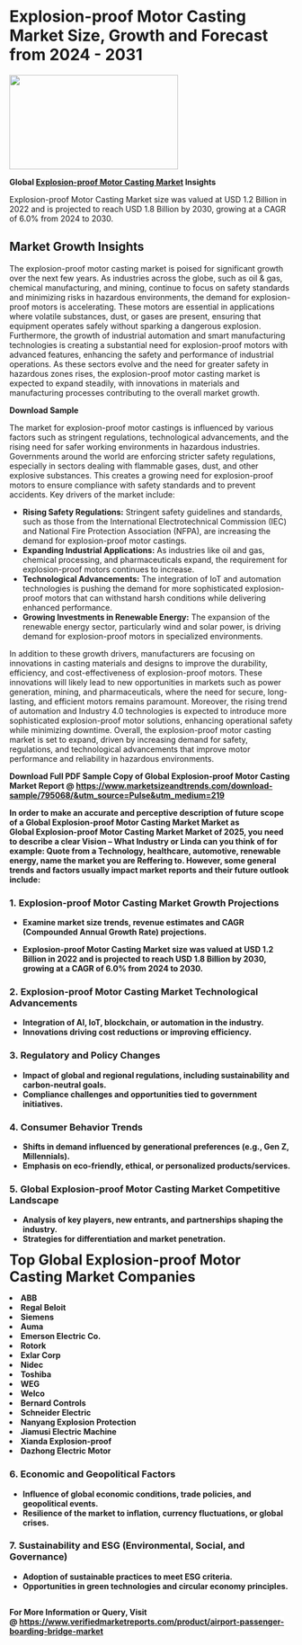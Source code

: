 <H1>Explosion-proof Motor Casting Market Size, Growth and Forecast from 2024 - 2031</H1><img class="aligncenter size-medium wp-image-584254" src="https://thirdeyenews.in/wp-content/uploads/2024/09/Global-Market-Research-300x168.jpeg" alt="" width="300" height="168" /><p><strong>Global&nbsp;<a href="https://www.marketsizeandtrends.com/download-sample/795068/&amp;utm_source=Pulse&amp;utm_medium=219">Explosion-proof Motor Casting Market</a> Insights</strong></p><p>Explosion-proof Motor Casting Market size was valued at USD 1.2 Billion in 2022 and is projected to reach USD 1.8 Billion by 2030, growing at a CAGR of 6.0% from 2024 to 2030.</p><p><h2>Market Growth Insights</h2> <p>The explosion-proof motor casting market is poised for significant growth over the next few years. As industries across the globe, such as oil & gas, chemical manufacturing, and mining, continue to focus on safety standards and minimizing risks in hazardous environments, the demand for explosion-proof motors is accelerating. These motors are essential in applications where volatile substances, dust, or gases are present, ensuring that equipment operates safely without sparking a dangerous explosion. Furthermore, the growth of industrial automation and smart manufacturing technologies is creating a substantial need for explosion-proof motors with advanced features, enhancing the safety and performance of industrial operations. As these sectors evolve and the need for greater safety in hazardous zones rises, the explosion-proof motor casting market is expected to expand steadily, with innovations in materials and manufacturing processes contributing to the overall market growth.</p> <p><strong>Download Sample</strong></p> <p>The market for explosion-proof motor castings is influenced by various factors such as stringent regulations, technological advancements, and the rising need for safer working environments in hazardous industries. Governments around the world are enforcing stricter safety regulations, especially in sectors dealing with flammable gases, dust, and other explosive substances. This creates a growing need for explosion-proof motors to ensure compliance with safety standards and to prevent accidents. Key drivers of the market include: <ul> <li><strong>Rising Safety Regulations:</strong> Stringent safety guidelines and standards, such as those from the International Electrotechnical Commission (IEC) and National Fire Protection Association (NFPA), are increasing the demand for explosion-proof motor castings.</li> <li><strong>Expanding Industrial Applications:</strong> As industries like oil and gas, chemical processing, and pharmaceuticals expand, the requirement for explosion-proof motors continues to increase.</li> <li><strong>Technological Advancements:</strong> The integration of IoT and automation technologies is pushing the demand for more sophisticated explosion-proof motors that can withstand harsh conditions while delivering enhanced performance.</li> <li><strong>Growing Investments in Renewable Energy:</strong> The expansion of the renewable energy sector, particularly wind and solar power, is driving demand for explosion-proof motors in specialized environments.</li> </ul> In addition to these growth drivers, manufacturers are focusing on innovations in casting materials and designs to improve the durability, efficiency, and cost-effectiveness of explosion-proof motors. These innovations will likely lead to new opportunities in markets such as power generation, mining, and pharmaceuticals, where the need for secure, long-lasting, and efficient motors remains paramount. Moreover, the rising trend of automation and Industry 4.0 technologies is expected to introduce more sophisticated explosion-proof motor solutions, enhancing operational safety while minimizing downtime. Overall, the explosion-proof motor casting market is set to expand, driven by increasing demand for safety, regulations, and technological advancements that improve motor performance and reliability in hazardous environments.</p> <p><strong></p><p><span class=""><strong>Download Full PDF Sample Copy of Global Explosion-proof Motor Casting Market Report</strong> @ <a href="https://www.marketsizeandtrends.com/download-sample/795068/&amp;utm_source=Pulse&amp;utm_medium=219" target="_blank">https://www.marketsizeandtrends.com/download-sample/795068/&amp;utm_source=Pulse&amp;utm_medium=219</a></span></p><p>In order to make an accurate and perceptive description of future scope of a Global&nbsp;Explosion-proof Motor Casting Market Market as Global&nbsp;Explosion-proof Motor Casting Market Market of 2025, you need to describe a clear Vision &ndash; What Industry or Linda can you think of for example: Quote from a Technology, healthcare, automotive, renewable energy, name the market you are Reffering to. However, some general trends and factors usually impact market reports and their future outlook include:</p><h3>1.&nbsp;<strong>Explosion-proof Motor Casting Market Growth Projections</strong></h3><ul><li>Examine market size trends, revenue estimates and CAGR (Compounded Annual Growth Rate) projections.</li><li><p>Explosion-proof Motor Casting Market size was valued at USD 1.2 Billion in 2022 and is projected to reach USD 1.8 Billion by 2030, growing at a CAGR of 6.0% from 2024 to 2030.</p></li></ul><h3>2.&nbsp;<strong>Explosion-proof Motor Casting Market Technological Advancements</strong></h3><ul><li>Integration of AI, IoT, blockchain, or automation in the industry.</li><li>Innovations driving cost reductions or improving efficiency.</li></ul><h3>3.&nbsp;<strong>Regulatory and Policy Changes</strong></h3><ul><li>Impact of global and regional regulations, including sustainability and carbon-neutral goals.</li><li>Compliance challenges and opportunities tied to government initiatives.</li></ul><h3>4.&nbsp;<strong>Consumer Behavior Trends</strong></h3><ul><li>Shifts in demand influenced by generational preferences (e.g., Gen Z, Millennials).</li><li>Emphasis on eco-friendly, ethical, or personalized products/services.</li></ul><h3>5.&nbsp;<strong>Global Explosion-proof Motor Casting Market Competitive Landscape</strong></h3><ul><li>Analysis of key players, new entrants, and partnerships shaping the industry.</li><li>Strategies for differentiation and market penetration.</li></ul><p data-pm-slice="1 1 []"><span style="color: inherit; font-family: inherit; font-size: 25px;">Top Global Explosion-proof Motor Casting Market Companies</span></p><div class="" data-test-id=""><p><li>ABB</li><li> Regal Beloit</li><li> Siemens</li><li> Auma</li><li> Emerson Electric Co.</li><li> Rotork</li><li> Exlar Corp</li><li> Nidec</li><li> Toshiba</li><li> WEG</li><li> Welco</li><li> Bernard Controls</li><li> Schneider Electric</li><li> Nanyang Explosion Protection</li><li> Jiamusi Electric Machine</li><li> Xianda Explosion-proof</li><li> Dazhong Electric Motor</li></p></div><h3>6.&nbsp;<strong>Economic and Geopolitical Factors</strong></h3><ul><li>Influence of global economic conditions, trade policies, and geopolitical events.</li><li>Resilience of the market to inflation, currency fluctuations, or global crises.</li></ul><h3>7.&nbsp;<strong>Sustainability and ESG (Environmental, Social, and Governance)</strong></h3><ul><li>Adoption of sustainable practices to meet ESG criteria.</li><li>Opportunities in green technologies and circular economy principles.</li></ul><h2><strong style="font-size: 14px;">For More Information or Query, Visit @&nbsp;</strong><a style="background-color: #ffffff; font-size: 14px;" href="https://www.marketsizeandtrends.com/report/explosion-proof-motor-casting-market/" target="_blank">https://www.verifiedmarketreports.com/product/airport-passenger-boarding-bridge-market</a></h2>
